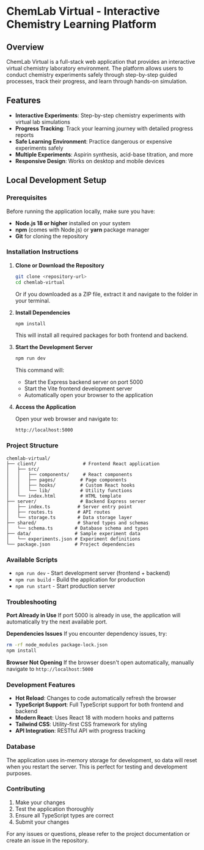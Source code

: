 # ChemLab Virtual - Interactive Chemistry Learning Platform

## Overview

ChemLab Virtual is a full-stack web application that provides an interactive virtual chemistry laboratory environment. The platform allows users to conduct chemistry experiments safely through step-by-step guided processes, track their progress, and learn through hands-on simulation.

## Features

- **Interactive Experiments**: Step-by-step chemistry experiments with virtual lab simulations
- **Progress Tracking**: Track your learning journey with detailed progress reports
- **Safe Learning Environment**: Practice dangerous or expensive experiments safely
- **Multiple Experiments**: Aspirin synthesis, acid-base titration, and more
- **Responsive Design**: Works on desktop and mobile devices

## Local Development Setup

### Prerequisites

Before running the application locally, make sure you have:

- **Node.js 18 or higher** installed on your system
- **npm** (comes with Node.js) or **yarn** package manager
- **Git** for cloning the repository

### Installation Instructions

1. **Clone or Download the Repository**
   ```bash
   git clone <repository-url>
   cd chemlab-virtual
   ```
   
   Or if you downloaded as a ZIP file, extract it and navigate to the folder in your terminal.

2. **Install Dependencies**
   ```bash
   npm install
   ```
   
   This will install all required packages for both frontend and backend.

3. **Start the Development Server**
   ```bash
   npm run dev
   ```
   
   This command will:
   - Start the Express backend server on port 5000
   - Start the Vite frontend development server
   - Automatically open your browser to the application

4. **Access the Application**
   
   Open your web browser and navigate to:
   ```
   http://localhost:5000
   ```

### Project Structure

```
chemlab-virtual/
├── client/                 # Frontend React application
│   ├── src/
│   │   ├── components/     # React components
│   │   ├── pages/         # Page components
│   │   ├── hooks/         # Custom React hooks
│   │   └── lib/           # Utility functions
│   └── index.html         # HTML template
├── server/                # Backend Express server
│   ├── index.ts          # Server entry point
│   ├── routes.ts         # API routes
│   └── storage.ts        # Data storage layer
├── shared/               # Shared types and schemas
│   └── schema.ts        # Database schema and types
├── data/                # Sample experiment data
│   └── experiments.json # Experiment definitions
└── package.json         # Project dependencies
```

### Available Scripts

- `npm run dev` - Start development server (frontend + backend)
- `npm run build` - Build the application for production
- `npm run start` - Start production server

### Troubleshooting

**Port Already in Use**
If port 5000 is already in use, the application will automatically try the next available port.

**Dependencies Issues**
If you encounter dependency issues, try:
```bash
rm -rf node_modules package-lock.json
npm install
```

**Browser Not Opening**
If the browser doesn't open automatically, manually navigate to `http://localhost:5000`

### Development Features

- **Hot Reload**: Changes to code automatically refresh the browser
- **TypeScript Support**: Full TypeScript support for both frontend and backend
- **Modern React**: Uses React 18 with modern hooks and patterns
- **Tailwind CSS**: Utility-first CSS framework for styling
- **API Integration**: RESTful API with progress tracking

### Database

The application uses in-memory storage for development, so data will reset when you restart the server. This is perfect for testing and development purposes.

### Contributing

1. Make your changes
2. Test the application thoroughly
3. Ensure all TypeScript types are correct
4. Submit your changes

For any issues or questions, please refer to the project documentation or create an issue in the repository.